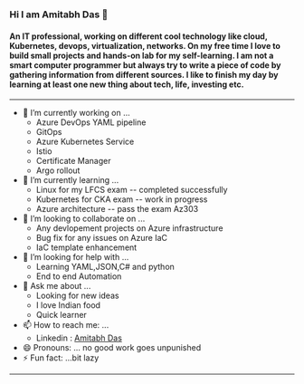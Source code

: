 ### Hi I am Amitabh Das 👋

#### An IT professional, working on different cool technology like cloud, Kubernetes, devops, virtualization, networks. On my free time I love to build small projects and hands-on lab for my self-learning. I am not a smart computer programmer but always try to write a piece of code by gathering information from different sources. I like to finish my day by learning at least one new thing about tech, life, investing etc.

------------------------------------------------------------------------------------------

- 🔭 I’m currently working on ...
   - Azure DevOps YAML pipeline
   - GitOps
   - Azure Kubernetes Service
   - Istio
   - Certificate Manager
   - Argo rollout
- 🌱 I’m currently learning ...
   - Linux for my LFCS exam -- completed successfully 
   - Kubernetes for CKA exam -- work in progress
   - Azure architecture -- pass the exam Az303
- 👯 I’m looking to collaborate on ...
   - Any devlopement projects on Azure infrastructure
   - Bug fix for any issues on Azure IaC
   - IaC template enhancement
- 🤔 I’m looking for help with ...
   - Learning YAML,JSON,C# and python
   - End to end Automation
- 💬 Ask me about ...
  - Looking for new ideas
  - I love Indian food
  - Quick learner
- 📫 How to reach me: ...
  - Linkedin : [Amitabh Das](https://www.linkedin.com/in/amitabhd/)
- 😄 Pronouns: ...
   no good work goes unpunished
- ⚡ Fun fact: ...bit lazy

--------------------------------------------------------------------
<!--
**amitabh90/amitabh90** is a ✨ _special_ ✨ repository because its `README.md` (this file) appears on your GitHub profile.

Here are some ideas to get you started:

- 🔭 I’m currently working on ...
- 🌱 I’m currently learning ...
- 👯 I’m looking to collaborate on ...
- 🤔 I’m looking for help with ...
- 💬 Ask me about ...
- 📫 How to reach me: ...
- 😄 Pronouns: ...
- ⚡ Fun fact: ...
-->
